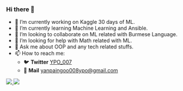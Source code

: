 ### Hi there 👋


- 🔭 I’m currently working on Kaggle 30 days of ML.
- 🌱 I’m currently learning Machine Learning and Ansible. 
- 👯 I’m looking to collaborate on ML related with Burmese Language.
- 🤔 I’m looking for help with Math related with ML.
- 💬 Ask me about OOP and any tech related stuffs.
- 📫 How to reach me:
   - 🐦 **Twitter** [YPO_007](https://twitter.com/YPO_007)
   - 📨 **Mail** yanpaingoo008ypo@gmail.com

<!--
![Top Langs](https://github-readme-stats.vercel.app/api/top-langs/?username=ypo777&theme=graywhite)
[![Yan Paing Oo's GitHub stats](https://github-readme-stats.vercel.app/api?username=ypo777&show_icons=true)](https://github.com/anuraghazra/github-readme-stats)
-->

<a href="https://github.com/anuraghazra/github-readme-stats">
   <img algin="left" src="https://github-readme-stats.vercel.app/api?username=ypo777&show_icons=true" />
</a>


<a href="https://github.com/anuraghazra/github-readme-stats">
   <img algin="left" src="https://github-readme-stats.vercel.app/api/top-langs/?username=ypo777&hide=less,javascript,css,html&layout=compact" />
</a>

